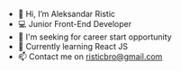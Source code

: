 - 👋 Hi, I’m Aleksandar Ristic
- 💻 Junior Front-End Developer
- 👀 I'm seeking for career start opportunity
- 🌱 Currently learning React JS
- 📫 Contact me on risticbro@gmail.com

<!---
ristic93/ristic93 is a ✨ special ✨ repository because its `README.md` (this file) appears on your GitHub profile.
You can click the Preview link to take a look at your changes.
--->
